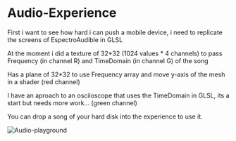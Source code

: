 # Audio-Experience
 
First i want to see how hard i can push a mobile device, i need to replicate the screens of EspectroAudible in GLSL

At the moment i did a texture of 32*32 (1024 values * 4 channels) to pass Frequency (in channel R) and TimeDomain (in channel G) of the song

Has a plane of 32*32 to use Frequency array and move y-axis of the mesh in a shader (red channel)

I have an aproach to an osciloscope that uses the TimeDomain in GLSL, its a start but needs more work... (green channel)

You can drop a song of your hard disk into the experience to use it.

![Audio-playground](https://user-images.githubusercontent.com/15678544/229359184-8299a25f-1c2f-46f6-86ed-1746620316a9.png)
